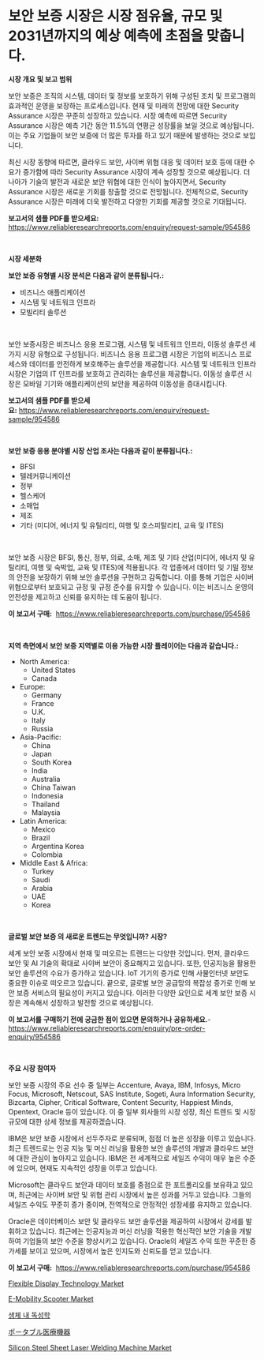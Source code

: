 <p><h1>보안 보증 시장은 시장 점유율, 규모 및 2031년까지의 예상 예측에 초점을 맞춥니다.</h1></p><p><strong>시장 개요 및 보고 범위</strong></p>
<p><p>보안 보증은 조직의 시스템, 데이터 및 정보를 보호하기 위해 구성된 조치 및 프로그램의 효과적인 운영을 보장하는 프로세스입니다. 현재 및 미래의 전망에 대한 Security Assurance 시장은 꾸준히 성장하고 있습니다. 시장 예측에 따르면 Security Assurance 시장은 예측 기간 동안 11.5%의 연평균 성장률을 보일 것으로 예상됩니다. 이는 주요 기업들이 보안 보증에 더 많은 투자를 하고 있기 때문에 발생하는 것으로 보입니다. </p><p>최신 시장 동향에 따르면, 클라우드 보안, 사이버 위협 대응 및 데이터 보호 등에 대한 수요가 증가함에 따라 Security Assurance 시장이 계속 성장할 것으로 예상됩니다. 더 나아가 기술의 발전과 새로운 보안 위협에 대한 인식이 높아지면서, Security Assurance 시장은 새로운 기회를 창출할 것으로 전망됩니다. 전체적으로, Security Assurance 시장은 미래에 더욱 발전하고 다양한 기회를 제공할 것으로 기대됩니다.</p></p>
<p><strong>보고서의 샘플 PDF를 받으세요:</strong> <a href="https://www.reliableresearchreports.com/enquiry/request-sample/954586">https://www.reliableresearchreports.com/enquiry/request-sample/954586</a></p>
<p>&nbsp;</p>
<p><strong>시장 세분화</strong></p>
<p><strong>보안 보증 유형별 시장 분석은 다음과 같이 분류됩니다.:</strong></p>
<p><ul><li>비즈니스 애플리케이션</li><li>시스템 및 네트워크 인프라</li><li>모빌리티 솔루션</li></ul></p>
<p>&nbsp;</p>
<p><p>보안 보증시장은 비즈니스 응용 프로그램, 시스템 및 네트워크 인프라, 이동성 솔루션 세 가지 시장 유형으로 구성됩니다. 비즈니스 응용 프로그램 시장은 기업의 비즈니스 프로세스와 데이터를 안전하게 보호해주는 솔루션을 제공합니다. 시스템 및 네트워크 인프라 시장은 기업의 IT 인프라를 보호하고 관리하는 솔루션을 제공합니다. 이동성 솔루션 시장은 모바일 기기와 애플리케이션의 보안을 제공하여 이동성을 증대시킵니다.</p></p>
<p><strong>보고서의 샘플 PDF를 받으세요:</strong>&nbsp;<a href="https://www.reliableresearchreports.com/enquiry/request-sample/954586">https://www.reliableresearchreports.com/enquiry/request-sample/954586</a></p>
<p>&nbsp;</p>
<p><strong> 보안 보증 응용 분야별 시장 산업 조사는 다음과 같이 분류됩니다.:</strong></p>
<p><ul><li>BFSI</li><li>텔레커뮤니케이션</li><li>정부</li><li>헬스케어</li><li>소매업</li><li>제조</li><li>기타 (미디어, 에너지 및 유틸리티, 여행 및 호스피탈리티, 교육 및 ITES)</li></ul></p>
<p>&nbsp;</p>
<p><p>보안 보증 시장은 BFSI, 통신, 정부, 의료, 소매, 제조 및 기타 산업(미디어, 에너지 및 유틸리티, 여행 및 숙박업, 교육 및 ITES)에 적용됩니다. 각 업종에서 데이터 및 기밀 정보의 안전을 보장하기 위해 보안 솔루션을 구현하고 감독합니다. 이를 통해 기업은 사이버 위협으로부터 보호되고 규정 및 규정 준수를 유지할 수 있습니다. 이는 비즈니스 운영의 안전성을 제고하고 신뢰를 유지하는 데 도움이 됩니다.</p></p>
<p><strong>이 보고서 구매:</strong>&nbsp; <a href="https://www.reliableresearchreports.com/purchase/954586">https://www.reliableresearchreports.com/purchase/954586</a></p>
<p>&nbsp;</p>
<p><strong>지역 측면에서 보안 보증 지역별로 이용 가능한 시장 플레이어는 다음과 같습니다.:</strong></p>
<p><ul>
    <li>
        North America:
        <ul>
            <li>United States</li>
            <li>Canada</li>
        </ul>
    </li>
    <li>
        Europe:
        <ul>
            <li>Germany</li>
            <li>France</li>
            <li>U.K.</li>
            <li>Italy</li>
            <li>Russia</li>
        </ul>
    </li>
    <li>
        Asia-Pacific:
        <ul>
            <li>China</li>
            <li>Japan</li>
            <li>South Korea</li>
            <li>India</li>
            <li>Australia</li>
            <li>China Taiwan</li>
            <li>Indonesia</li>
            <li>Thailand</li>
            <li>Malaysia</li>
        </ul>
    </li>
    <li>
        Latin America:
        <ul>
            <li>Mexico</li>
            <li>Brazil</li>
            <li>Argentina Korea</li>
            <li>Colombia</li>
        </ul>
    </li>
    <li>
        Middle East & Africa:
        <ul>
            <li>Turkey</li>
            <li>Saudi</li>
            <li>Arabia</li>
            <li>UAE</li>
            <li>Korea</li>
        </ul>
    </li>
    </ul></p>
<p>&nbsp;</p>
<p><strong>글로벌 보안 보증 의 새로운 트렌드는 무엇입니까? 시장?</strong></p>
<p><p>세계 보안 보증 시장에서 현재 및 떠오르는 트렌드는 다양한 것입니다. 먼저, 클라우드 보안 및 AI 기술의 확대로 사이버 보안이 중요해지고 있습니다. 또한, 인공지능을 활용한 보안 솔루션의 수요가 증가하고 있습니다. IoT 기기의 증가로 인해 사물인터넷 보안도 중요한 이슈로 떠오르고 있습니다. 끝으로, 글로벌 보안 공급망의 복잡성 증가로 인해 보안 보증 서비스의 필요성이 커지고 있습니다. 이러한 다양한 요인으로 세계 보안 보증 시장은 계속해서 성장하고 발전할 것으로 예상됩니다.</p></p>
<p><strong>이 보고서를 구매하기 전에 궁금한 점이 있으면 문의하거나 공유하세요.</strong>- <a href="https://www.reliableresearchreports.com/enquiry/pre-order-enquiry/954586">https://www.reliableresearchreports.com/enquiry/pre-order-enquiry/954586</a></p>
<p>&nbsp;</p>
<p><strong>주요 시장 참여자</strong></p>
<p><p>보안 보증 시장의 주요 선수 중 일부는 Accenture, Avaya, IBM, Infosys, Micro Focus, Microsoft, Netscout, SAS Institute, Sogeti, Aura Information Security, Bizcarta, Cipher, Critical Software, Content Security, Happiest Minds, Opentext, Oracle 등이 있습니다. 이 중 일부 회사들의 시장 성장, 최신 트렌드 및 시장 규모에 대한 상세 정보를 제공하겠습니다.</p><p>IBM은 보안 보증 시장에서 선두주자로 분류되며, 점점 더 높은 성장을 이루고 있습니다. 최근 트렌드로는 인공 지능 및 머신 러닝을 활용한 보안 솔루션의 개발과 클라우드 보안에 대한 관심이 높아지고 있습니다. IBM은 전 세계적으로 세일즈 수익이 매우 높은 수준에 있으며, 현재도 지속적인 성장을 이루고 있습니다.</p><p>Microsoft는 클라우드 보안과 데이터 보호를 중점으로 한 포트폴리오를 보유하고 있으며, 최근에는 사이버 보안 및 위협 관리 시장에서 높은 성과를 거두고 있습니다. 그들의 세일즈 수익도 꾸준히 증가 중이며, 전역적으로 안정적인 성장세를 유지하고 있습니다.</p><p>Oracle은 데이터베이스 보안 및 클라우드 보안 솔루션을 제공하여 시장에서 강세를 발휘하고 있습니다. 최근에는 인공지능과 머신 러닝을 적용한 혁신적인 보안 기술을 개발하여 기업들의 보안 수준을 향상시키고 있습니다. Oracle의 세일즈 수익 또한 꾸준한 증가세를 보이고 있으며, 시장에서 높은 인지도와 신뢰도를 얻고 있습니다.</p></p>
<p><strong>이 보고서 구매:</strong>&nbsp;&nbsp;<a href="https://www.reliableresearchreports.com/purchase/954586">https://www.reliableresearchreports.com/purchase/954586</a></p>
<p><p><a href="https://view.publitas.com/reportprime-1/flexible-display-technology-market-analysis-examines-its-scope-on-growth-opportunities-and-forecasted-trends-spanning-from-2024-to-2031/">Flexible Display Technology Market</a></p><p><a href="https://confirmed-shield-e13.notion.site/E-Mobility-Scooter-Market-A-Comprehensive-Report-of-its-Market-Share-Growth-Trends-2024-2031-730af110f5114087919b0b4260af8803">E-Mobility Scooter Market</a></p><p><a href="https://github.com/vs2869dizt0/Market-Research-Report-List-1/blob/main/5107392185219.md">생체 내 독성학</a></p><p><a href="https://medium.com/@entelabrahimi1961/%E6%90%BA%E5%B8%AF%E5%9E%8B%E5%8C%BB%E7%99%82%E6%A9%9F%E5%99%A8%E5%B8%82%E5%A0%B4-%E5%B8%82%E5%A0%B4%E3%82%B7%E3%82%A7%E3%82%A2-%E5%B8%82%E5%A0%B4%E3%83%88%E3%83%AC%E3%83%B3%E3%83%89-%E3%81%8A%E3%82%88%E3%81%B3%E5%B0%86%E6%9D%A5%E3%81%AE%E6%88%90%E9%95%B7%E3%82%92%E6%8E%A2%E3%82%8B-5652bb5453e6">ポータブル医療機器</a></p><p><a href="https://issuu.com/reportprime-2/docs/silicon-steel-sheet-laser-welding-machine-market-s">Silicon Steel Sheet Laser Welding Machine Market</a></p></p>

